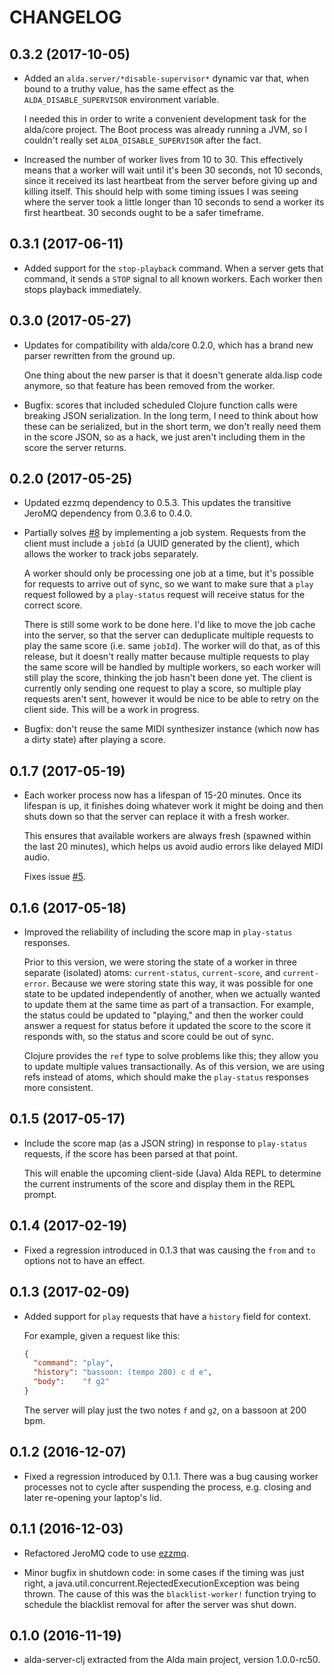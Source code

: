 # CHANGELOG

## 0.3.2 (2017-10-05)

* Added an `alda.server/*disable-supervisor*` dynamic var that, when bound to a
  truthy value, has the same effect as the `ALDA_DISABLE_SUPERVISOR` environment
  variable.

  I needed this in order to write a convenient development task for the
  alda/core project. The Boot process was already running a JVM, so I couldn't
  really set `ALDA_DISABLE_SUPERVISOR` after the fact.

* Increased the number of worker lives from 10 to 30. This effectively means
  that a worker will wait until it's been 30 seconds, not 10 seconds, since it
  received its last heartbeat from the server before giving up and killing
  itself. This should help with some timing issues I was seeing where the server
  took a little longer than 10 seconds to send a worker its first heartbeat. 30
  seconds ought to be a safer timeframe.

## 0.3.1 (2017-06-11)

* Added support for the `stop-playback` command. When a server gets that
  command, it sends a `STOP` signal to all known workers. Each worker then stops
  playback immediately.

## 0.3.0 (2017-05-27)

* Updates for compatibility with alda/core 0.2.0, which has a brand new parser
  rewritten from the ground up.

  One thing about the new parser is that it doesn't generate alda.lisp code
  anymore, so that feature has been removed from the worker.

* Bugfix: scores that included scheduled Clojure function calls were breaking
  JSON serialization. In the long term, I need to think about how these can be
  serialized, but in the short term, we don't really need them in the score
  JSON, so as a hack, we just aren't including them in the score the server
  returns.

## 0.2.0 (2017-05-25)

* Updated ezzmq dependency to 0.5.3. This updates the transitive JeroMQ
  dependency from 0.3.6 to 0.4.0.

* Partially solves [#8](https://github.com/alda-lang/alda-server-clj/issues/8)
  by implementing a job system. Requests from the client must include a `jobId`
  (a UUID generated by the client), which allows the worker to track jobs
  separately.

  A worker should only be processing one job at a time, but it's possible for
  requests to arrive out of sync, so we want to make sure that a `play` request
  followed by a `play-status` request will receive status for the correct score.

  There is still some work to be done here. I'd like to move the job cache into
  the server, so that the server can deduplicate multiple requests to play the
  same score (i.e. same `jobId`). The worker will do that, as of this release,
  but it doesn't really matter because multiple requests to play the same score
  will be handled by multiple workers, so each worker will still play the score,
  thinking the job hasn't been done yet. The client is currently only sending
  one request to play a score, so multiple play requests aren't sent, however it
  would be nice to be able to retry on the client side. This will be a work in
  progress.

* Bugfix: don't reuse the same MIDI synthesizer instance (which now has a dirty
  state) after playing a score.

## 0.1.7 (2017-05-19)

* Each worker process now has a lifespan of 15-20 minutes. Once its lifespan is
  up, it finishes doing whatever work it might be doing and then shuts down so
  that the server can replace it with a fresh worker.

  This ensures that available workers are always fresh (spawned within the last
  20 minutes), which helps us avoid audio errors like delayed MIDI audio.

  Fixes issue [#5](https://github.com/alda-lang/alda-server-clj/issues/5).

## 0.1.6 (2017-05-18)

* Improved the reliability of including the score map in `play-status` responses.

  Prior to this version, we were storing the state of a worker in three separate
  (isolated) atoms: `current-status`, `current-score`, and `current-error`.
  Because we were storing state this way, it was possible for one state to be
  updated independently of another, when we actually wanted to update them at
  the same time as part of a transaction. For example, the status could be
  updated to "playing," and then the worker could answer a request for status
  before it updated the score to the score it responds with, so the status and
  score could be out of sync.

  Clojure provides the `ref` type to solve problems like this; they allow you to
  update multiple values transactionally. As of this version, we are using refs
  instead of atoms, which should make the `play-status` responses more
  consistent.

## 0.1.5 (2017-05-17)

* Include the score map (as a JSON string) in response to `play-status`
  requests, if the score has been parsed at that point.

  This will enable the upcoming client-side (Java) Alda REPL to determine the
  current instruments of the score and display them in the REPL prompt.

## 0.1.4 (2017-02-19)

* Fixed a regression introduced in 0.1.3 that was causing the `from` and `to` options not to have an effect.

## 0.1.3 (2017-02-09)

* Added support for `play` requests that have a `history` field for context.

  For example, given a request like this:

  ```json
  {
    "command": "play",
    "history": "bassoon: (tempo 200) c d e",
    "body":    "f g2"
  }
  ```

  The server will play just the two notes `f` and `g2`, on a bassoon at 200 bpm.

## 0.1.2 (2016-12-07)

* Fixed a regression introduced by 0.1.1. There was a bug causing worker processes not to cycle after suspending the process, e.g. closing and later re-opening your laptop's lid.

## 0.1.1 (2016-12-03)

* Refactored JeroMQ code to use [ezzmq](https://github.com/daveyarwood/ezzmq).

* Minor bugfix in shutdown code: in some cases if the timing was just right, a java.util.concurrent.RejectedExecutionException was being thrown. The cause of this was the `blacklist-worker!` function trying to schedule the blacklist removal for after the server was shut down.

## 0.1.0 (2016-11-19)

* alda-server-clj extracted from the Alda main project, version 1.0.0-rc50.
